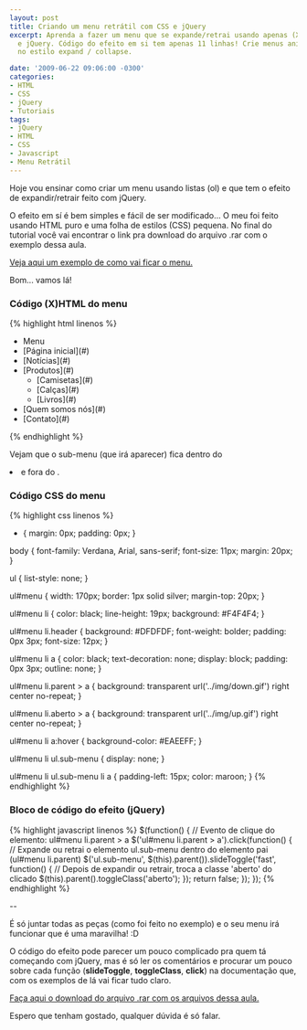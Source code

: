 ```yaml
---
layout: post
title: Criando um menu retrátil com CSS e jQuery
excerpt: Aprenda a fazer um menu que se expande/retrai usando apenas (X)HTML, CSS
  e jQuery. Código do efeito em si tem apenas 11 linhas! Crie menus animados usando
  no estilo expand / collapse.

date: '2009-06-22 09:06:00 -0300'
categories:
- HTML
- CSS
- jQuery
- Tutoriais
tags:
- jQuery
- HTML
- CSS
- Javascript
- Menu Retrátil
---
```

Hoje vou ensinar como criar um menu usando listas (ol) e que tem o efeito de expandir/retrair feito com jQuery.

O efeito em sí é bem simples e fácil de ser modificado... O meu foi feito usando HTML puro e uma folha de estilos (CSS) pequena. No final do tutorial você vai encontrar o link pra download do arquivo .rar com o exemplo dessa aula.

[Veja aqui um exemplo de como vai ficar o menu.](/exemplo3)

Bom... vamos lá!

<h3>Código (X)HTML do menu</h3>

{% highlight html linenos %}
<ul id="menu">
  <li class="header">Menu</li>
  <li>[Página inicial](#)</li>
  <li>[Notícias](#)</li>
  <li class="parent">[Produtos](#)
    <ul class="sub-menu">
      <li>[Camisetas](#)</li>
      <li>[Calças](#)</li>
      <li>[Livros](#)</li>
    </ul>
  </li>
  <li>[Quem somos nós](#)</li>
  <li>[Contato](#)</li>
</ul>
{% endhighlight %}

Vejam que o sub-menu (que irá aparecer) fica dentro do <li> e fora do <a>.

<h3>Código CSS do menu</h3>

{% highlight css linenos %}
* {
  margin: 0px;
  padding: 0px;
}

body {
  font-family: Verdana, Arial, sans-serif;
  font-size: 11px;
  margin: 20px;
}

ul {
  list-style: none;
}

ul#menu {
  width: 170px;
  border: 1px solid silver;
  margin-top: 20px;
}

ul#menu li {
  color: black;
  line-height: 19px;
  background: #F4F4F4;
}

ul#menu li.header {
  background: #DFDFDF;
  font-weight: bolder;
  padding: 0px 3px;
  font-size: 12px;
}

ul#menu li a {
  color: black;
  text-decoration: none;
  display: block;
  padding: 0px 3px;
  outline: none;
}

ul#menu li.parent > a {
  background: transparent url('../img/down.gif') right center no-repeat;
}

ul#menu li.aberto > a {
  background: transparent url('../img/up.gif') right center no-repeat;
}

ul#menu li a:hover {
  background-color: #EAEEFF;
}

ul#menu li ul.sub-menu {
    display: none;
}

ul#menu li ul.sub-menu li a {
  padding-left: 15px;
  color: maroon;
}
{% endhighlight %}

<h3>Bloco de código do efeito (jQuery)</h3>

{% highlight javascript linenos %}
$(function() {
  // Evento de clique do elemento: ul#menu li.parent > a
  $('ul#menu li.parent > a').click(function() {
    // Expande ou retrai o elemento ul.sub-menu dentro do elemento pai (ul#menu li.parent)
    $('ul.sub-menu', $(this).parent()).slideToggle('fast', function() {
      // Depois de expandir ou retrair, troca a classe 'aberto' do <a> clicado
      $(this).parent().toggleClass('aberto');
    });
    return false;
  });
});
{% endhighlight %}

--

É só juntar todas as peças (como foi feito no exemplo) e o seu menu irá funcionar que é uma maravilha! :D

O código do efeito pode parecer um pouco complicado pra quem tá começando com jQuery, mas é só ler os comentários e procurar um pouco sobre cada função (<strong>slideToggle</strong>, <strong>toggleClass</strong>, <strong>click</strong>) na documentação que, com os exemplos de lá vai ficar tudo claro.

[Faça aqui o download do arquivo .rar com os arquivos dessa aula.](/arquivos/2009/06/menu.rar)

Espero que tenham gostado, qualquer dúvida é só falar.

